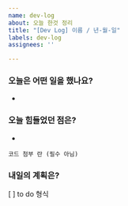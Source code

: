 ```yaml
---
name: dev-log
about: 오늘 한것 정리
title: "[Dev Log] 이름 / 년-월-일"
labels: dev-log
assignees: ''

---
```


### 오늘은 어떤 일을 했나요?
*

### 오늘 힘들었던 점은? 
*
```
코드 첨부 란 (필수 아님)
```

### 내일의 계획은?
[ ] to do 형식
